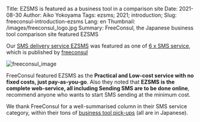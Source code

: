 Title: EZSMS is featured as a business tool in a comparison site
Date: 2021-08-30
Author: Aiko Yokoyama
Tags: ezsms; 2021; introduction; 
Slug: freeconsul-introduction-ezsms
Lang: en
Thumbnail: /images/freeconsul_logo.jpg
Summary: FreeConsul, the Japanese business tool comparison site featured EZSMS

Our [SMS delivery service EZSMS](https://www.ezsms.biz/) was featured as one of [6 x SMS service](https://xn--tcke8gsdh0c7c.com/sms_service),
which is published by [freeconsul](freeconsul.co.jp)

![freeconsul_image](/images/freeconsul_image.jpg)

FreeConsul featured EZSMS as the **Practical and Low-cost service with no fixed costs, just pay-as-you-go**.
Also they noted that **EZSMS is the complete web-service, all including Sending SMS are to be done online**,
recommend anyone who wants to start SMS sending at the minimum cost.

We thank FreeConsul for a well-summarised column in their SMS service category, within their tons of [business tool pick-ups](https://xn--tcke8gsdh0c7c.com/category/business-tools) (all are in Japanese).

